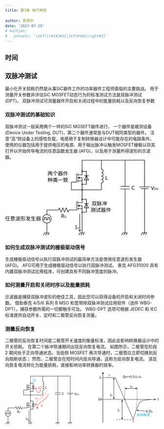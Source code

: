 ```yaml
---
title: 第3章 电气特性

author: 周贤中
date: '2023-07-29'
# mathjax:
#   presets: '\def\lr#1#2#3{\left#1#2\right#3}'
---
```


## 时间



## 双脉冲测试
最小化开关损耗仍然是从事SiC器件工作的功率器件工程师面临的主要挑战。 用于测量开关参数并评估SiC MOSFET动态行为的标准测试方法是双脉冲测试 (DPT)。 双脉冲测试可测量器件开启和关闭过程中的能量损耗以及反向恢复参数

### 双脉冲测试的基础知识
双脉冲测试一般采用两个一样的SiC MOSEFT器件进行， 一个器件是被测设备 (Device Under Testing, DUT)，第二个器件通常是与DUT相同类型的器件。 注意“高”侧设备上的感性负载，电感用于复制转换器设计中可能存在的电路条件。 使用的仪器包括用于提供电压的电源、用于输出脉冲以触发MOSFET栅极以将其打开以开始传导电流的任意函数发生器 (AFG)，以及用于测量所得波形的示波器。
![双脉冲测试电路](./chapter03/DPTCircuit.svg)
### 如何生成双脉冲测试的栅极驱动信号
生成栅极驱动信号以执行双脉冲测试的最简单方法是使用任意波形发生器 (AFG)。 AFG可用于生成栅极驱动信号以执行双脉冲测试。 泰克 AFG31000 具有内置双脉冲测试应用程序，可创建具有不同脉冲宽度的脉冲。

### 如何测量开启和关闭时序以及能量损耗
示波器是捕获双脉冲波形的绝佳工具，因此您可以获得设备的开启和关闭时间参数。 借助泰克 4/5/6 系列 B MSO 和宽带隙双脉冲测试应用软件（选件 WBG-DPT），捕获参数所需的一切都触手可及。 WBG-DPT 选项可根据 JEDEC 和 IEC 标准提供自动开关、定时和二极管反向恢复测量。

### 测量反向恢复
二极管的反向恢复时间是二极管开关速度的衡量标准，因此会影响转换器设计中的开关损耗。 在第二个脉冲导通期间出现反向恢复电流。 如图所示，二极管在阶段 2 期间处于正向导通状态。当低侧 MOSFET 再次导通时，二极管应立即切换到反向阻断状态； 然而，二极管会在短时间内反向导通，这称为反向恢复电流。 该反向恢复电流转化为能量损耗，直接影响功率转换器的效率。

![双脉冲测试](./chapter03/DPT.svg)


